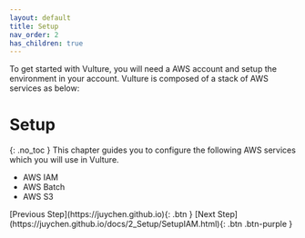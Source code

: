 ```yaml
---
layout: default
title: Setup
nav_order: 2
has_children: true
---
```


To get started with Vulture, you will need a AWS account and setup the environment in your account. Vulture is composed of a stack of AWS services as below:


# Setup
{: .no_toc }
This chapter guides you to configure the following AWS services which you will use in Vulture. 
- AWS IAM
- AWS Batch
- AWS S3

<div class="code-example" markdown="1">
[Previous Step](https://juychen.github.io){: .btn }
[Next Step](https://juychen.github.io/docs/2_Setup/SetupIAM.html){: .btn .btn-purple }
</div>